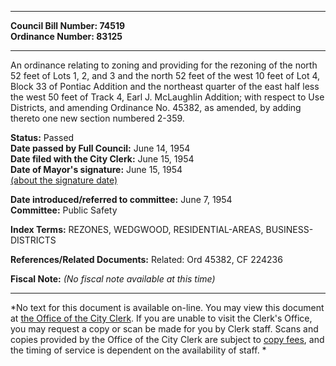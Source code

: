 * * * * *  
  
**Council Bill Number: [](#h0)[](#h2)74519**   
**Ordinance Number: 83125**  
  
* * * * *  
  
An ordinance relating to zoning and providing for the rezoning of the north 52 feet of Lots 1, 2, and 3 and the north 52 feet of the west 10 feet of Lot 4, Block 33 of Pontiac Addition and the northeast quarter of the east half less the west 50 feet of Track 4, Earl J. McLaughlin Addition; with respect to Use Districts, and amending Ordinance No. 45382, as amended, by adding thereto one new section numbered 2-359.  
  
**Status:** Passed   
**Date passed by Full Council:** June 14, 1954   
**Date filed with the City Clerk:** June 15, 1954   
**Date of Mayor's signature:** June 15, 1954   
[(about the signature date)](/~public/approvaldate.htm)   
  
  
**Date introduced/referred to committee:** June 7, 1954   
**Committee:** Public Safety   
  
**Index Terms:** REZONES, WEDGWOOD, RESIDENTIAL-AREAS, BUSINESS-DISTRICTS  
  
**References/Related Documents:** Related: Ord 45382, CF 224236  
  
**Fiscal Note:** *(No fiscal note available at this time)*  
  
* * * * *  
  
*No text for this document is available on-line. You may view this document at [the Office of the City Clerk](http://www.seattle.gov/leg/clerk/contactUs.htm). If you are unable to visit the Clerk's Office, you may request a copy or scan be made for you by Clerk staff. Scans and copies provided by the Office of the City Clerk are subject to [copy fees](http://clerk.seattle.gov/~public/clerkfees.htm), and the timing of service is dependent on the availability of staff. *  
  
  
